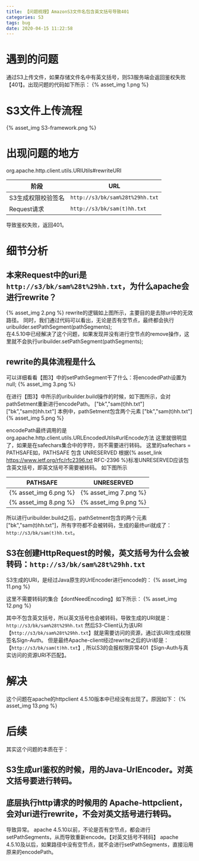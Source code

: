 ```yaml
---
title: 【问题梳理】AmazonS3文件名包含英文括号导致401
categories: S3
tags: bug
date: 2020-04-15 11:22:58
---
```




<!-- more -->

# 遇到的问题
通过S3上传文件，如果存储文件名中有英文括号，则S3服务端会返回鉴权失败【401】。出现问题的代码如下所示：
{% asset_img 1.png %}
<!-- more -->

# S3文件上传流程
{% asset_img S3-framework.png %}

# 出现问题的地方
org.apache.http.client.utils.URIUtils#rewriteURI

| 阶段 | URL |
|---|---|
| S3生成权限校验签名 | ``` http://s3/bk/sam%28t%29hh.txt ``` |
| Request请求 | ``` http://s3/bk/sam(t)hh.txt ``` |

导致鉴权失败，返回401。

# 细节分析
## 本来Request中的uri是``` http://s3/bk/sam%28t%29hh.txt ```，为什么apache会进行rewrite？
{% asset_img 2.png %}
rewrite的逻辑如上图所示，主要目的是去除url中的无效路径。
同时，我们通过代码可以看出，无论是否有空节点，最终都会执行uribuilder.setPathSegment(pathSegments);  
在4.5.10中已经解决了这个问题，如果发现并没有进行空节点的remove操作，这里就不会执行uribuilder.setPathSegment(pathSegments);  

## rewrite的具体流程是什么
可以详细看看【图3】中的setPathSegment干了什么：将encodedPath设置为null;
{% asset_img 3.png %}

在进行【图3】中所示的uribuilder.build操作的时候，如下图所示，会对pathSetment重新进行encodePath。
["bk","sam(t)hh.txt"] ["bk","sam(t)hh.txt"]
本例中，pathSetment包含两个元素 ["bk","sam(t)hh.txt"]
{% asset_img 5.png %}

encodePath最终调用的是org.apache.http.client.utils.URLEncodedUtils#urlEncode方法
这里就很明显了，如果是在safechars集合中的字符，则不需要进行转码。
这里的safechars = PATHSAFE如，PATHSAFE 包含 UNRESERVED
根据{% asset_link https://www.ietf.org/rfc/rfc2396.txt RFC-2396 %}标准UNRESERVED应该包含英文括号，即英文括号不需要被转码。
如下图所示

| PATHSAFE | UNRESERVED |
|---|---|
| {% asset_img 6.png %} | {% asset_img 7.png %} |
| {% asset_img 8.png %} | {% asset_img 9.png %} |

所以进行uribuilder.build之后，pathSetment包含的两个元素 ["bk","sam(t)hh.txt"]，所有字符都不会被转码，生成的最终uri就成了：``` http://s3/bk/sam(t)hh.txt ```。

## S3在创建HttpRequest的时候，英文括号为什么会被转码：``` http://s3/bk/sam%28t%29hh.txt ```
S3生成的URI，是经过Java原生的UrlEncoder进行encode的：
{% asset_img 11.png %}

这里不需要转码的集合【dontNeedEncoding】如下所示：
{% asset_img 12.png %}

其中不包含英文括号，所以英文括号也会被转码，导致生成的URI就是：``` http://s3/bk/sam%28t%29hh.txt ```
然后S3-Client认为该URI【``` http://s3/bk/sam%28t%29hh.txt ```】就是需要访问的资源，通过该URI生成权限签名Sign-Auth。
但是最终Apache-client经过rewrite之后的Uri却是：【``` http://s3/bk/sam(t)hh.txt ```】, 所以S3的会报权限异常401【Sign-Auth与真实访问的资源URI不匹配】。

# 解决
这个问题在apache的httpclient 4.5.10版本中已经没有出现了。原因如下：
{% asset_img 13.png %}

# 后续
其实这个问题的本质在于：
## S3生成url鉴权的时候，用的Java-UrlEncoder。对英文括号要进行转码。
## 底层执行http请求的时候用的 Apache-httpclient，会对uri进行rewrite，不会对英文括号进行转码。
导致异常。
apache 4.5.10以前，不论是否有空节点，都会进行setPathSegments，从而导致重新encode。【对英文括号不转码】
apache 4.5.10及以后，如果路径中没有空节点，就不会进行setPathSegments，直接沿用原来的encodePath。
